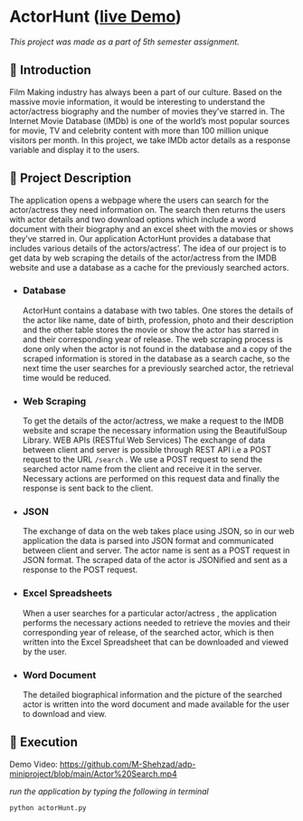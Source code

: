 # ActorHunt ([live Demo](https://actor-hunt.herokuapp.com/))

_This project was made as a part of 5th semester assignment._

## 🔶 Introduction

Film Making industry has always been a part of our culture. Based on the massive movie information, it would be interesting to understand the actor/actress biography and the number of movies they’ve starred in.
The Internet Movie Database (IMDb) is one of the world’s most popular sources for movie, TV and celebrity content with more than 100 million unique visitors per month.
In this project, we take IMDb actor details as a response variable and display it to the users.

## 🔶 Project Description

The application opens a webpage where the users can search for the actor/actress they need information on. The search then returns the users with actor details and two download options which include a word document with their biography and an excel sheet with the movies or shows they’ve starred in.
Our application ActorHunt provides a database that includes various details of the actors/actress’. The idea of our project is to get data by web scraping the details of the actor/actress from the IMDB website and use a database as a cache for the previously searched actors.

- ### Database

  ActorHunt contains a database with two tables. One stores the details of the actor like name, date of birth, profession, photo and their description and the other table stores the movie or show the actor has starred in and their corresponding year of release.
  The web scraping process is done only when the actor is not found in the database and a copy of the scraped information is stored in the database as a search cache, so the next time the user searches for a previously searched actor, the retrieval time would be reduced.

- ### Web Scraping

  To get the details of the actor/actress, we make a request to the IMDB website and scrape the necessary information using the BeautifulSoup Library.
  WEB APIs (RESTful Web Services)
  The exchange of data between client and server is possible through REST API i.e a POST request to the URL `/search` . We use a POST request to send the searched actor name from the client and receive it in the server. Necessary actions are performed on this request data and finally the response is sent back to the client.

- ### JSON

  The exchange of data on the web takes place using JSON, so in our web application the data is parsed into JSON format and communicated between client and server.
  The actor name is sent as a POST request in JSON format.
  The scraped data of the actor is JSONified and sent as a response to the POST request.

- ### Excel Spreadsheets

  When a user searches for a particular actor/actress , the application performs the necessary actions needed to retrieve the movies and their corresponding year of release, of the searched actor, which is then written into the Excel Spreadsheet that can be downloaded and viewed by the user.

- ### Word Document
  The detailed biographical information and the picture of the searched actor is written into the word document and made available for the user to download and view.

## 🔶 Execution

Demo Video:
https://github.com/M-Shehzad/adp-miniproject/blob/main/Actor%20Search.mp4

_run the application by typing the following in terminal_

`python actorHunt.py`
